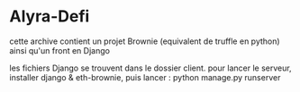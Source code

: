 # Alyra-Defi
cette archive contient un projet Brownie (equivalent de truffle en python) ainsi qu'un front en Django

les fichiers Django se trouvent dans le dossier client.
pour lancer le serveur, installer django & eth-brownie, puis lancer :
python manage.py runserver
